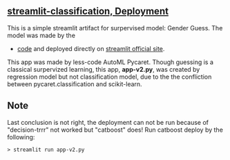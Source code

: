 [streamlit-classification, Deployment](https://github.com/cchuang2009/streamlit-classification)
---
This is a simple streamlit artifact for surpervised model: Gender Guess. The model was made by the 
- [code]( https://github.com/cchuang2009/2022-1/blob/main/Python_IM/Week12_Gender_Predition_colab.ipynb)
 and deployed directly on [streamlit official site](http://share.streamlit.io).

This app was made by less-code AutoML Pycaret. Though guessing is a classical surpervized learning, this app, **app-v2.py**, was created by regression model but not classification model, due to the the confliction between pycaret.classification and scikit-learn. 

Note
---
Last conclusion is not right, the deployment can not be run because of "decision-trrr" not worked but "catboost" does!
Run catboost deploy by the following:
```
> streamlit run app-v2.py
```
